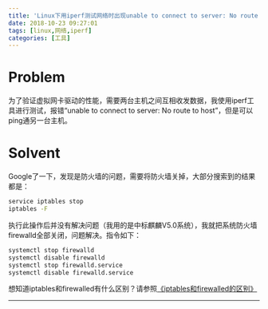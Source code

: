 ```yaml
---
title: 'Linux下用iperf测试网络时出现unable to connect to server: No route to host'
date: 2018-10-23 09:27:01
tags: [linux,网络,iperf]
categories: [工具]
---
```


# Problem

为了验证虚拟网卡驱动的性能，需要两台主机之间互相收发数据，我使用iperf工具进行测试，报错“unable to connect to server: No route to host”，但是可以ping通另一台主机。

# Solvent

Google了一下，发现是防火墙的问题，需要将防火墙关掉，大部分搜索到的结果都是：

```bash
service iptables stop
iptables -F
```

执行此操作后并没有解决问题（我用的是中标麒麟V5.0系统），我就把系统防火墙firewalld全部关闭，问题解决。指令如下：
```bash
systemctl stop firewalld
systemctl disable firewalld
systemctl stop firewalld.service
systemctl disable firewalld.service
```

想知道iptables和firewalled有什么区别？请参照[《iptables和firewalled的区别》](https://do-do-do.github.io/iptables%E5%92%8Cfirewalled%E7%9A%84%E5%8C%BA%E5%88%AB.html)

---
